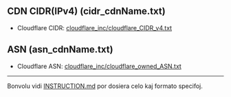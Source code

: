 ## CDN CIDR(IPv4)  (cidr_cdnName.txt)

- Cloudflare CIDR: [cloudflare_inc/cloudflare_CIDR_v4.txt](../../cloudflare_inc/cloudflare_CIDR_v4.txt)




## ASN  (asn_cdnName.txt)

- Cloudflare ASN: [cloudflare_inc/cloudflare_owned_ASN.txt](../../cloudflare_inc/cloudflare_owned_ASN.txt)

---

Bonvolu vidi [INSTRUCTION.md](../../INSTRUCTION.md) por dosiera celo kaj formato specifoj.